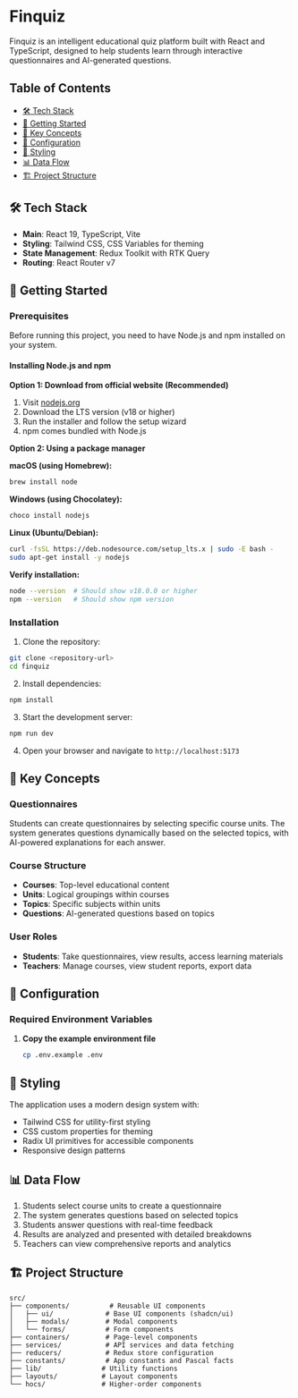 # Finquiz

Finquiz is an intelligent educational quiz platform built with React and TypeScript, designed to help students learn through interactive questionnaires and AI-generated questions.

## Table of Contents

- [🛠️ Tech Stack](#-tech-stack)
- [🚀 Getting Started](#-getting-started)
- [🎯 Key Concepts](#-key-concepts)
- [🔧 Configuration](#-configuration)
- [🎨 Styling](#-styling)
- [📊 Data Flow](#-data-flow)
- [🏗️ Project Structure](#-project-structure)

## 🛠️ Tech Stack

- **Main**: React 19, TypeScript, Vite
- **Styling**: Tailwind CSS, CSS Variables for theming
- **State Management**: Redux Toolkit with RTK Query
- **Routing**: React Router v7

## 🚀 Getting Started

### Prerequisites

Before running this project, you need to have Node.js and npm installed on your system.

#### Installing Node.js and npm

**Option 1: Download from official website (Recommended)**
1. Visit [nodejs.org](https://nodejs.org/)
2. Download the LTS version (v18 or higher)
3. Run the installer and follow the setup wizard
4. npm comes bundled with Node.js

**Option 2: Using a package manager**

**macOS (using Homebrew):**
```bash
brew install node
```

**Windows (using Chocolatey):**
```bash
choco install nodejs
```

**Linux (Ubuntu/Debian):**
```bash
curl -fsSL https://deb.nodesource.com/setup_lts.x | sudo -E bash -
sudo apt-get install -y nodejs
```

**Verify installation:**
```bash
node --version  # Should show v18.0.0 or higher
npm --version   # Should show npm version
```

### Installation

1. Clone the repository:
```bash
git clone <repository-url>
cd finquiz
```

2. Install dependencies:
```bash
npm install
```

3. Start the development server:
```bash
npm run dev
```

4. Open your browser and navigate to `http://localhost:5173`

## 🎯 Key Concepts

### Questionnaires
Students can create questionnaires by selecting specific course units. The system generates questions dynamically based on the selected topics, with AI-powered explanations for each answer.

### Course Structure
- **Courses**: Top-level educational content
- **Units**: Logical groupings within courses
- **Topics**: Specific subjects within units
- **Questions**: AI-generated questions based on topics

### User Roles
- **Students**: Take questionnaires, view results, access learning materials
- **Teachers**: Manage courses, view student reports, export data

## 🔧 Configuration

### Required Environment Variables

1. **Copy the example environment file**
   ```bash
   cp .env.example .env
   ```

## 🎨 Styling

The application uses a modern design system with:
- Tailwind CSS for utility-first styling
- CSS custom properties for theming
- Radix UI primitives for accessible components
- Responsive design patterns

## 📊 Data Flow

1. Students select course units to create a questionnaire
2. The system generates questions based on selected topics
3. Students answer questions with real-time feedback
4. Results are analyzed and presented with detailed breakdowns
5. Teachers can view comprehensive reports and analytics

## 🏗️ Project Structure

```
src/
├── components/          # Reusable UI components
│   ├── ui/             # Base UI components (shadcn/ui)
│   ├── modals/         # Modal components
│   └── forms/          # Form components
├── containers/         # Page-level components
├── services/           # API services and data fetching
├── reducers/           # Redux store configuration
├── constants/          # App constants and Pascal facts
├── lib/               # Utility functions
├── layouts/           # Layout components
└── hocs/              # Higher-order components
```
